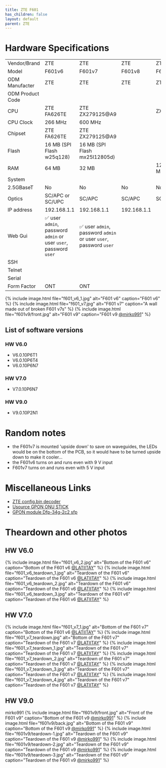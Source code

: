 ```yaml
---
title: ZTE F601 
has_children: false
layout: default
parent: ZTE
---
```


# Hardware Specifications

|                  |                                                                   |                                                                   |             |                           |
| ---------------- | ----------------------------------------------------------------- | ----------------------------------------------------------------- | ----------- | ------------------------- |
| Vendor/Brand     | ZTE                                                               | ZTE                                                               | ZTE         | ZTE                       |
| Model            | F601v6                                                            | F601v7                                                            | F601v8      | F601v9                    |
| ODM Manufacter   | ZTE                                                               | ZTE                                                               | ZTE         | ZTE                       |
| ODM Product Code |                                                                   |                                                                   |             |                           |
| CPU              | ZTE FA626TE                                                       | ZTE ZX279125@A9                                                   |             | ZX279127S                 |
| CPU Clock        | 266 MHz                                                           | 600 MHz                                                           |             |                           |
| Chipset          | ZTE FA626TE                                                       | ZTE ZX279125@A9                                                   |             |                           |
| Flash            | 16 MB (SPI Flash w25q128)                                         | 16 MB (SPI Flash mx25l12805d)                                     |             |                           |
| RAM              | 64 MB                                                             | 32 MB                                                             |             | 128 MB (ESMT M15T1G1664A) |
| System           |                                                                   |                                                                   |             |                           |
| 2.5GBaseT        | No                                                                | No                                                                | No          | No                        |
| Optics           | SC/APC or SC/UPC                                                  | SC/APC                                                            | SC/APC      | SC/APC                    |
| IP address       | 192.168.1.1                                                       | 192.168.1.1                                                       | 192.168.1.1 |                           |
| Web Gui          | ✅ user `admin`, password `admin` or user `user`, password `user` | ✅ user `admin`, password `admin` or user `user`, password `user` |             |                           |
| SSH              |                                                                   |                                                                   |             |                           |
| Telnet           |                                                                   |                                                                   |             |                           |
| Serial           |                                                                   |                                                                   |             |                           |
| Form Factor      | ONT                                                               | ONT                                                               |             |                           |

{% include image.html file="f601_v6_1.jpg" alt="F601 v6" caption="F601 v6" %}
{% include image.html file="f601_v7.jpg" alt="F601 v7" caption="A wall made out of broken F601 v7s" %}
{% include image.html file="f601v9/front.jpg" alt="F601 v9" caption="F601 v9 <a href='https://forum.fibra.click/u/mirko991'>@mirko991</a>" %}

## List of software versions
### HW V6.0
- V6.0.10P6T1 
- V6.0.10P6T4 
- V6.0.10P6N7 

### HW V7.0
- V7.0.10P6N7

### HW V9.0
- V9.0.10P2N1

# Random notes
- the F601v7 is mounted 'upside down' to save on waveguides, the LEDs would be on the bottom of the PCB, so it would have to be turned upside down to make it cooler...
- the F601v6 turns on and runs even with 9 V input
- F601v7 turns on and runs even with 5 V input

# Miscellaneous Links

- [ZTE config.bin decoder](https://github.com/mkst/zte-config-utility)
- [Usource GPON ONU STICK](https://www.usourcetech.com/web/userfiles/download/GPONSTICKSFPCLASSB-2B_Rev01.pdf)
- [GPON module Dfp-34g-2c2 sfp](https://forum.openwrt.org/t/gpon-module-dfp-34g-2c2-sfp/51641)

# Theardown and other photos

## HW V6.0

{% include image.html file="f601_v6_2.jpg"  alt="Bottom of the F601 v6" caption="Bottom of the F601 v6 <a href='https://forum.fibra.click/u/LATIITAY'>@LATIITAY</a>" %}
{% include image.html file="f601_v6_teardown_1.jpg"  alt="Teardown of the F601 v6" caption="Teardown of the F601 v6  <a href='https://forum.fibra.click/u/LATIITAY'>@LATIITAY</a>" %}
{% include image.html file="f601_v6_teardown_2.jpg"  alt="Teardown of the F601 v6" caption="Teardown of the F601 v6 <a href='https://forum.fibra.click/u/LATIITAY'>@LATIITAY</a>" %}
{% include image.html file="f601_v6_teardown_3.jpg"  alt="Teardown of the F601 v6" caption="Teardown of the F601 v6 <a href='https://forum.fibra.click/u/LATIITAY'>@LATIITAY</a>" %}

## HW V7.0

{% include image.html file="f601_v7_1.jpg"  alt="Bottom of the F601 v7" caption="Bottom of the F601 v6 <a href='https://forum.fibra.click/u/LATIITAY'>@LATIITAY</a>" %}
{% include image.html file="f601_v7_teardown.jpg"  alt="Bottom of the F601 v7" caption="Teardown of the F601 v7 <a href='https://forum.fibra.click/u/LATIITAY'>@LATIITAY</a>" %}
{% include image.html file="f601_v7_teardown_1.jpg"  alt="Teardown of the F601 v7" caption="Teardown of the F601 v7  <a href='https://forum.fibra.click/u/LATIITAY'>@LATIITAY</a>" %}
{% include image.html file="f601_v7_teardown_2.jpg"  alt="Teardown of the F601 v7" caption="Teardown of the F601 v7 <a href='https://forum.fibra.click/u/LATIITAY'>@LATIITAY</a>" %}
{% include image.html file="f601_v7_teardown_3.jpg"  alt="Teardown of the F601 v7" caption="Teardown of the F601 v7 <a href='https://forum.fibra.click/u/LATIITAY'>@LATIITAY</a>" %}
{% include image.html file="f601_v7_teardown_4.jpg"  alt="Teardown of the F601 v7" caption="Teardown of the F601 v7 <a href='https://forum.fibra.click/u/LATIITAY'>@LATIITAY</a>" %}

## HW V9.0
mirko991
{% include image.html file="f601v9/front.jpg"  alt="Front of the F601 v9" caption="Bottom of the F601 v9 <a href='https://forum.fibra.click/u/mirko991'>@mirko991</a>" %}
{% include image.html file="f601v9/back.jpg"  alt="Bottom of the F601 v9" caption="Bottom of the F601 v9 <a href='https://forum.fibra.click/u/mirko991'>@mirko991</a>" %}
{% include image.html file="f601v9/teardown-1.jpg"  alt="Teardown of the F601 v9" caption="Teardown of the F601 v9 <a href='https://forum.fibra.click/u/mirko991'>@mirko991</a>" %}
{% include image.html file="f601v9/teardown-2.jpg"  alt="Teardown of the F601 v9" caption="Teardown of the F601 v9  <a href='https://forum.fibra.click/u/mirko991'>@mirko991</a>" %}
{% include image.html file="f601v9/teardown-3.jpg"  alt="Teardown of the F601 v9" caption="Teardown of the F601 v9 <a href='https://forum.fibra.click/u/mirko991'>@mirko991</a>" %}